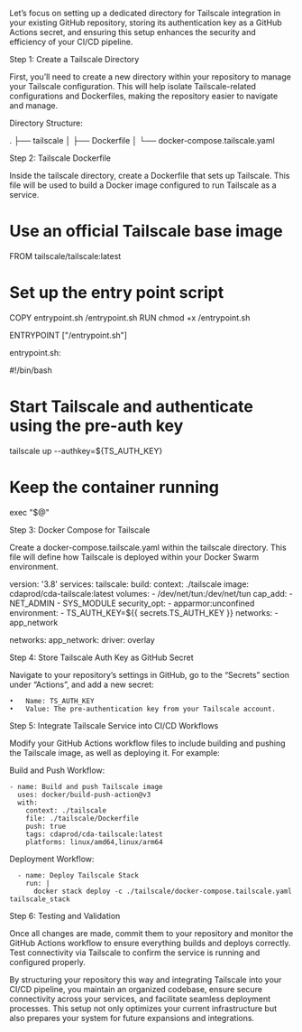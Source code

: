 Let’s focus on setting up a dedicated directory for Tailscale integration in your existing GitHub repository, storing its authentication key as a GitHub Actions secret, and ensuring this setup enhances the security and efficiency of your CI/CD pipeline.

Step 1: Create a Tailscale Directory

First, you’ll need to create a new directory within your repository to manage your Tailscale configuration. This will help isolate Tailscale-related configurations and Dockerfiles, making the repository easier to navigate and manage.

Directory Structure:

.
├── tailscale
│   ├── Dockerfile
│   └── docker-compose.tailscale.yaml

Step 2: Tailscale Dockerfile

Inside the tailscale directory, create a Dockerfile that sets up Tailscale. This file will be used to build a Docker image configured to run Tailscale as a service.

# Use an official Tailscale base image
FROM tailscale/tailscale:latest

# Set up the entry point script
COPY entrypoint.sh /entrypoint.sh
RUN chmod +x /entrypoint.sh

ENTRYPOINT ["/entrypoint.sh"]

entrypoint.sh:

#!/bin/bash
# Start Tailscale and authenticate using the pre-auth key
tailscale up --authkey=${TS_AUTH_KEY}
# Keep the container running
exec "$@"

Step 3: Docker Compose for Tailscale

Create a docker-compose.tailscale.yaml within the tailscale directory. This file will define how Tailscale is deployed within your Docker Swarm environment.

version: '3.8'
services:
  tailscale:
    build:
      context: ./tailscale
    image: cdaprod/cda-tailscale:latest
    volumes:
      - /dev/net/tun:/dev/net/tun
    cap_add:
      - NET_ADMIN
      - SYS_MODULE
    security_opt:
      - apparmor:unconfined
    environment:
      - TS_AUTH_KEY=${{ secrets.TS_AUTH_KEY }}
    networks:
      - app_network

networks:
  app_network:
    driver: overlay

Step 4: Store Tailscale Auth Key as GitHub Secret

Navigate to your repository’s settings in GitHub, go to the “Secrets” section under “Actions”, and add a new secret:

	•	Name: TS_AUTH_KEY
	•	Value: The pre-authentication key from your Tailscale account.

Step 5: Integrate Tailscale Service into CI/CD Workflows

Modify your GitHub Actions workflow files to include building and pushing the Tailscale image, as well as deploying it. For example:

Build and Push Workflow:

    - name: Build and push Tailscale image
      uses: docker/build-push-action@v3
      with:
        context: ./tailscale
        file: ./tailscale/Dockerfile
        push: true
        tags: cdaprod/cda-tailscale:latest
        platforms: linux/amd64,linux/arm64

Deployment Workflow:

      - name: Deploy Tailscale Stack
        run: |
          docker stack deploy -c ./tailscale/docker-compose.tailscale.yaml tailscale_stack

Step 6: Testing and Validation

Once all changes are made, commit them to your repository and monitor the GitHub Actions workflow to ensure everything builds and deploys correctly. Test connectivity via Tailscale to confirm the service is running and configured properly.

By structuring your repository this way and integrating Tailscale into your CI/CD pipeline, you maintain an organized codebase, ensure secure connectivity across your services, and facilitate seamless deployment processes. This setup not only optimizes your current infrastructure but also prepares your system for future expansions and integrations.